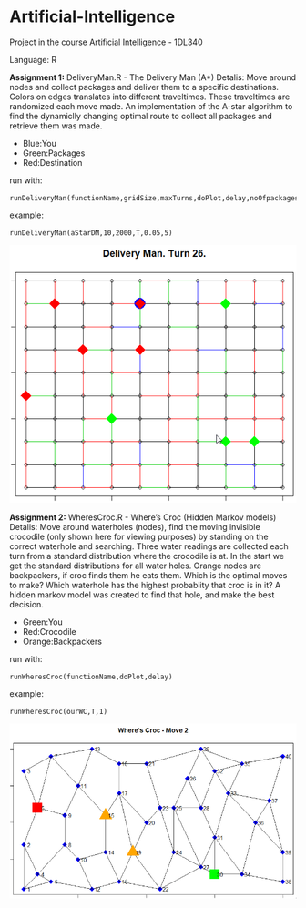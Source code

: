 # Artificial-Intelligence #
Project in the course Artificial Intelligence - 1DL340

Language: R

**Assignment 1:**
DeliveryMan.R - The Delivery Man (A*) 
Detalis: Move around nodes and collect packages and deliver them to a specific destinations. Colors on edges translates into different traveltimes. These traveltimes are randomized each move made. An implementation of the A-star algorithm to find the dynamiclly changing optimal route to collect all packages and retrieve them was made.  
- Blue:You
- Green:Packages
- Red:Destination

run with:

	runDeliveryMan(functionName,gridSize,maxTurns,doPlot,delay,noOfpackages)

example:

	runDeliveryMan(aStarDM,10,2000,T,0.05,5)

![dm](https://github.com/JohanWindahl/Artificial-Intelligence/blob/master/dm.gif)


**Assignment 2:**
WheresCroc.R - Where’s Croc (Hidden Markov models)
Detalis: Move around waterholes (nodes), find the moving invisible crocodile (only shown here for viewing purposes) by standing on the correct waterhole and searching. Three water readings are collected each turn from a standard distribution where the crocodile is at. In the start we get the standard distributions for all water holes. Orange nodes are backpackers, if croc finds them he eats them. Which is the optimal moves to make? Which waterhole has the highest probablity that croc is in it? A hidden markov model was created to find that hole, and make the best decision.
- Green:You
- Red:Crocodile
- Orange:Backpackers

run with:

	runWheresCroc(functionName,doPlot,delay)

example:

	runWheresCroc(ourWC,T,1)

![wc](https://github.com/JohanWindahl/Artificial-Intelligence/blob/master/wc.gif)
